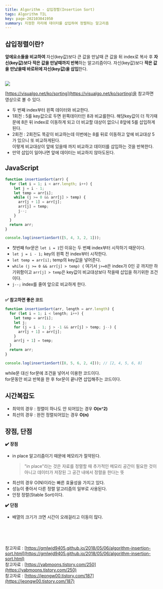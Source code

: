 ```yaml
---
title: Algorithm - 삽입정렬(Insertion Sort)
tags: Algorithm TIL
key: page-202103041950
summary: 지정한 자리에 데이터를 삽입하여 정렬하는 알고리즘
---
```


## 삽입정렬이란?

**앞에요소들을 비교하여** 자신(key값)보다 큰 값을 만날때 큰 값을 뒤 index로 복사 후 **자신(key값)보다 작은 값을 만날때까지 반복**하는 알고리즘이다.
자신(key값)보다 **작은 값을 만났을때 바로뒤에 자신(key값)을 삽입**한다.
<br/><br/>

<img src="/assets/images/insertion-sort.png" />

[https://visualgo.net/ko/sorting](https://visualgo.net/ko/sorting)을 참고하면 영상으로 볼 수 있다.

- 두 번째 index부터 왼쪽 데이터와 비교한다.
- 1회전 : 5를 key값으로 두면 왼쪽데이터인 8과 비교를한다. 해당key값이 더 작기때문에 8은 뒤 index로 이동하게 되고 더 비교할 대상이 없으니 8앞에 5를 삽입하게 된다.<br/>
- 2회전 : 2회전도 똑같이 비교하는데 이번에는 8를 뒤로 이동하고 앞에 비교대상 5가 있으니 또 비교하게된다. <br/>
  이렇게 비교대상이 앞에 있을때 까지 비교하고 데이터를 삽입하는 것을 반복한다.<br/>
- 만약 삽입이 일어나면 앞에 데이터는 비교하지 않아도된다.<br/>

## JavaScript

```javascript
function insertionSort(arr) {
  for (let i = 1; i < arr.length; i++) {
    let j = i - 1;
    let temp = arr[i];
    while (j >= 0 && arr[j] > temp) {
      arr[j + 1] = arr[j];
      arr[j] = temp;
      j--;
    }
  }
  return arr;
}

console.log(insertionSort([5, 4, 3, 2, 1]));
```

- 첫번째 for문은 `let i = 1`인 이유는 두 번째 index부터 시작하기 때문이다.
- `let j = i - 1;` key의 왼쪽 전 index부터 시작한다.
- `let temp = arr[i];` temp의 key값을 넣어준다.
- `while (j >= 0 && arr[j] > temp) {` 여기서 `j>=0`은 index가 0인 곳 까지만 하기위함이고 `arr[j] > temp`은 key값이 비교대상보다 작을때 삽입을 하기위한 조건이다.
- `j--;` index를 줄여 앞으로 비교하게 한다.
  <br/>
  <br/>

**:white_check_mark: 참고하면 좋은 코드**

```javascript
function insertionSort(arr, length = arr.length) {
  for (let i = 1; i < length; i++) {
    let temp = arr[i];
    let j;
    for (j = i - 1; j > -1 && arr[j] > temp; j--) {
      arr[j + 1] = arr[j];
    }
    arr[j + 1] = temp;
  }
  return arr;
}

console.log(insertionSort([8, 5, 6, 2, 4])); // [2, 4, 5, 6, 8]
```

while문 대신 for문에 조건을 넣어서 이용한 코드이다. <br/>
for문동안 비교 반복을 한 후 for문이 끝나면 삽입해주는 코드이다. <br/>

## 시간복잡도

- 최악의 경우 : 정렬이 하나도 안 되어있는 경우 **O(n^2)**
- 최선의 경우 : 완전 정렬되어있는 경우 **O(n)**

## 장점, 단점

**:heavy_check_mark: 장점**

- in place 알고리즘이기 때문에 메모리가 절약된다.
  > "in place"라는 것은 자료를 정렬할 때 추가적인 메모리 공간이 필요한 것이 아니고 데이터가 저장된 그 공간 내에서 정렬을 한다는 뜻
- 최선의 경우 O(N)이라는 빠른 효율성을 가지고 있다.
- 성능이 좋아서 다른 정렬 알고리즘의 일부로 사용된다.
- 안정 정렬(Stable Sort)이다.

**:heavy_check_mark: 단점**

- 배열의 크기가 크면 시간이 오래걸리고 이동이 많다.

<br/><br/><br/><br/>
참고자료 : [https://gmlwjd9405.github.io/2018/05/06/algorithm-insertion-sort.html](https://gmlwjd9405.github.io/2018/05/06/algorithm-insertion-sort.html) <br/>
참고자료 : [https://yabmoons.tistory.com/250](https://yabmoons.tistory.com/250) <br/>
참고자료 : [https://jeongw00.tistory.com/187](https://jeongw00.tistory.com/187)
<br/>
<br/>
